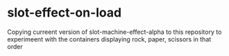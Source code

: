 # slot-effect-on-load

Copying curreent version of slot-machine-effect-alpha to this repository to experimeent with the containers displaying rock, paper, scissors in that order
